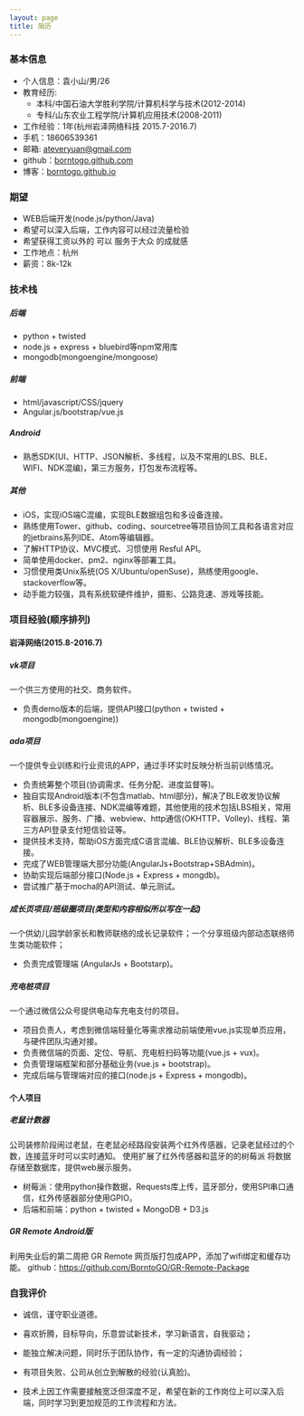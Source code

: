 ```yaml
---
layout: page
title: 简历
---
```



### 基本信息
- 个人信息：袁小山/男/26
- 教育经历:
  - 本科/中国石油大学胜利学院/计算机科学与技术(2012-2014)
  - 专科/山东农业工程学院/计算机应用技术(2008-2011)
- 工作经验：1年(杭州岩泽网络科技 2015.7-2016.7)
- 手机：18606539361
- 邮箱: <ateveryuan@gmail.com>
- github：[borntogo.github.com](borntogo.github.com)
- 博客：[borntogo.github.io]()


### 期望
- WEB后端开发(node.js/python/Java)
- 希望可以深入后端，工作内容可以经过流量检验
- 希望获得工资以外的 可以 服务于大众 的成就感
- 工作地点：杭州
- 薪资：8k-12k

### 技术栈

##### 后端
- python + twisted
- node.js + express + bluebird等npm常用库
- mongodb(mongoengine/mongoose)

##### 前端
- html/javascript/CSS/jquery
- Angular.js/bootstrap/vue.js

##### Android
- 熟悉SDK(UI、HTTP、JSON解析、多线程，以及不常用的LBS、BLE、WIFI、NDK混编)，第三方服务，打包发布流程等。

##### 其他
- iOS，实现iOS端C混编，实现BLE数据组包和多设备连接。
- 熟练使用Tower、github、coding、sourcetree等项目协同工具和各语言对应的jetbrains系列IDE、Atom等编辑器。
- 了解HTTP协议、MVC模式、习惯使用 Resful API。
- 简单使用docker、pm2、nginx等部署工具。
- 习惯使用类Unix系统(OS X/Ubuntu/openSuse)，熟练使用google、stackoverflow等。
- 动手能力较强，具有系统软硬件维护，摄影、公路竞速、游戏等技能。

### 项目经验(顺序排列)

#### 岩泽网络(2015.8-2016.7)

##### vk项目
一个供三方使用的社交、商务软件。
- 负责demo版本的后端，提供API接口(python + twisted + mongodb(mongoengine))


##### ada项目
一个提供专业训练和行业资讯的APP，通过手环实时反映分析当前训练情况。
- 负责统筹整个项目(协调需求、任务分配、进度监督等)。
- 独自实现Android版本(不包含matlab、html部分)，解决了BLE收发协议解析、BLE多设备连接、NDK混编等难题，其他使用的技术包括LBS相关，常用容器展示、服务、广播、webview、http通信(OKHTTP、Volley)、线程、第三方API登录支付短信验证等。
- 提供技术支持，帮助iOS方面完成C语言混编、BLE协议解析、BLE多设备连接。
- 完成了WEB管理端大部分功能(AngularJs+Bootstrap+SBAdmin)。
- 协助实现后端部分接口(Node.js + Express + mongdb)。
- 尝试推广基于mocha的API测试、单元测试。

##### 成长页项目/班级圈项目(类型和内容相似所以写在一起)
一个供幼儿园学龄家长和教师联络的成长记录软件；一个分享班级内部动态联络师生类功能软件；
- 负责完成管理端 (AngularJs + Bootstarp)。

##### 充电桩项目
一个通过微信公众号提供电动车充电支付的项目。
- 项目负责人，考虑到微信端轻量化等需求推动前端使用vue.js实现单页应用，与硬件团队沟通对接。
- 负责微信端的页面、定位、导航、充电桩扫码等功能(vue.js + vux)。
- 负责管理端框架和部分基础业务(vue.js + bootstrap)。
- 完成后端与管理端对应的接口(node.js + Express + mongodb)。

#### 个人项目

##### 老鼠计数器
公司装修阶段闹过老鼠，在老鼠必经路段安装两个红外传感器，记录老鼠经过的个数，连接蓝牙时可以实时通知。
使用扩展了红外传感器和蓝牙的的树莓派 将数据存储至数据库，提供web展示服务。
- 树莓派：使用python操作数据，Requests库上传，蓝牙部分，使用SPI串口通信，红外传感器部分使用GPIO。
- 后端和前端：python + twisted + MongoDB + D3.js


##### GR Remote Android版
利用失业后的第二周把 GR Remote 网页版打包成APP，添加了wifi绑定和缓存功能。
github：<https://github.com/BorntoGO/GR-Remote-Package>

### 自我评价
- 诚信，谨守职业道德。

- 喜欢折腾，目标导向，乐意尝试新技术，学习新语言，自我驱动；
- 能独立解决问题，同时乐于团队协作，有一定的沟通协调经验；
- 有项目失败、公司从创立到解散的经验(认真脸)。

- 技术上因工作需要接触宽泛但深度不足，希望在新的工作岗位上可以深入后端，同时学习到更加规范的工作流程和方法。
